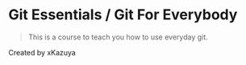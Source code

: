 # Git Essentials / Git For Everybody

> This is a course to teach you how to use everyday git.

Created by xKazuya